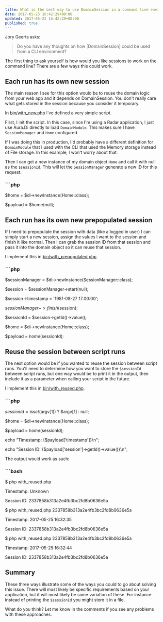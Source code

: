 ```yaml
---
title: What is the best way to use DomainSession in a command line environment?
date: 2017-05-25 16:42:29+00:00
updated: 2017-05-25 16:42:29+00:00
published: true
---
```


Jory Geerts asks:

>  Do you have any thoughts on how [DomainSession] could be used from a CLI environment?

The first thing to ask yourself is how would you like sessions to work on the command line? There are a few ways this could work.

## Each run has its own new session

The main reason I see for this option would be to reuse the domain logic from your web app and it depends on DomainSession. You don't really care what gets stored in the session because you consider it temporary.

In [bin/with_new.php](https://github.com/futureproofphp/radar-domain-session/blob/master/bin/with_new.php) I've defined a very simple script.

First, I init the script. In this case, since I'm using a Radar application, I just use Aura.Di directly to load `DomainModule`. This makes sure I have `SessionManager` and `Home` configured.

If I was doing this in production, I'd probably have a different definition for `DomainModule` that I used with the CLI that used the Memory storage instead of File storage. In this example, I won't worry about that.

Then I can get a new instance of my domain object `Home` and call it with null as the `$sessionId`. This will let the `SessionManager` generate a new ID for this request.

### ```php

$home = $di->newInstance(Home::class);

$payload = $home(null);

## Each run has its own new prepopulated session

If I need to prepopulate the session with data (like a logged in user) I can simply start a new session, assign the values I want to the session and finish it like normal. Then I can grab the session ID from that session and pass it into the domain object so it can reuse that session.

I implement this in [bin/with_prepopulated.php](https://github.com/futureproofphp/radar-domain-session/blob/master/bin/with_prepopulated.php#L7-L14).

### ```php

$sessionManager = $di->newInstance(SessionManager::class);

$session = $sessionManager->start(null);

$session->timestamp = '1981-08-27 17:00:00';

$sessionManager->finish($session);

$sessionId = $session->getId()->value();

$home = $di->newInstance(Home::class);

$payload = $home($sessionId);

## Reuse the session between script runs

The next option would be if you wanted to reuse the session between script runs. You'll need to determine how you want to store the `$sessionId` between script runs, but one way would be to print it in the output, then include it as a parameter when calling your script in the future.

I implement this in [bin/with_reused.php](https://github.com/futureproofphp/radar-domain-session/blob/master/bin/with_reused.php#L7-L13).

### ```php

$sessionId = isset($argv[1]) ? $argv[1] : null;

$home = $di->newInstance(Home::class);

$payload = $home($sessionId);

echo "Timestamp: {$payload['timestamp']}\n";

echo "Session ID: {$payload['session']->getId()->value()}\n";

The output would work as such:

### ```bash

$ php with_reused.php

Timestamp: Unknown

Session ID: 2337858b313a2e4fb3bc2fd8b0636e5a

$ php with_reused.php 2337858b313a2e4fb3bc2fd8b0636e5a

Timestamp: 2017-05-25 16:32:35

Session ID: 2337858b313a2e4fb3bc2fd8b0636e5a

$ php with_reused.php 2337858b313a2e4fb3bc2fd8b0636e5a

Timestamp: 2017-05-25 16:32:44

Session ID: 2337858b313a2e4fb3bc2fd8b0636e5a

## Summary

These three ways illustrate some of the ways you could to go about solving this issue. There will most likely be specific requirements based on your application, but it will most likely be some variation of these.  For instance instead of printing the `$sessionId` you might store it in a file.

What do you think? Let me know in the comments if you see any problems with these approaches.


